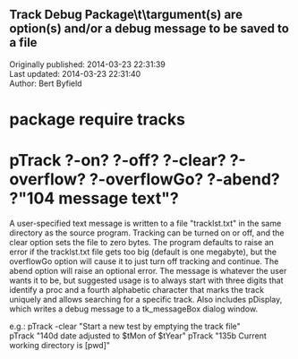## Track Debug Package\t\targument(s) are option(s) and/or a debug message to be saved to a file  
Originally published: 2014-03-23 22:31:39  
Last updated: 2014-03-23 22:31:40  
Author: Bert Byfield  
  
# package require tracks
# pTrack ?-on? ?-off? ?-clear? ?-overflow? ?-overflowGo? ?-abend? ?"104 message text"?

A user-specified text message is written to a file "tracklst.txt" in the same directory as the source program. Tracking can be turned on or off, and the clear option sets the file to zero bytes. The program defaults to raise an error if the tracklst.txt file gets too big (default is one megabyte), but the overflowGo option will cause it to just turn off tracking and continue. The abend option will raise an optional error. The message is whatever the user wants it to be, but suggested usage is to always start with three digits that identify a proc and a fourth alphabetic character that marks the track uniquely and allows searching for a specific track. Also includes pDisplay, which writes a debug message to a tk_messageBox dialog window.

e.g.:  pTrack -clear "Start a new test by emptying the track file"  
       pTrack "140d date adjusted to $tMon of $tYear"
       pTrack "135b Current working directory is [pwd]"
